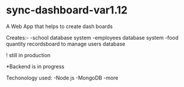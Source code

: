 # sync-dashboard-var1.12

A Web App that helps to create dash boards 

Creates:-
-school database system
-employees database system
-food quantity recordsboard to manage users database 

! still in production

*Backend is in progress 

Techonology used:
-Node js
-MongoDB
-more
